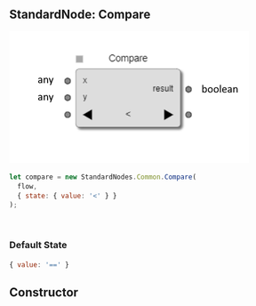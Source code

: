 ## StandardNode: Compare

<img class="zoomable" alt="Compare standard node" src="/images/standard-nodes/common/compare.png" />

<Hierarchy :extend="{name: 'Node', link: '../../api/classes/node.html'}" />
<br/>

```js
let compare = new StandardNodes.Common.Compare(
  flow,
  { state: { value: '<' } }
);
```

<br/>

### Default State

```js
{ value: '==' }
```

## Constructor

<Method type="method">
  <template v-slot:signature>
    new Compare(<strong>flow: </strong><em><Ref to="../../api/classes/flow">Flow</Ref></em>,
    <strong>options?: </strong><em><Ref to="../api/interfaces/node-creator-options">NodeCreatorOptions</Ref></em>):
    <em><Ref to="#standardnode-compare">Compare</Ref></em>
  </template>
  <template v-slot:params>
    <Param name="flow">
      <em><Ref to="../../api/classes/flow">Flow</Ref></em>
    </Param>
    <Param name="options?">
      <em><Ref to="../../api/interfaces/node-creator-options">NodeCreatorOptions</Ref></em>
      <template v-slot:default-value>
        <em>{}</em>
      </template>
    </Param>
  </template>
</Method>

<script setup>
import Method from "../../../../../components/api/Method.vue";
import Param from "../../../../../components/api/Param.vue";
import Ref from "../../../../../components/api/Ref.vue";
import Hierarchy from "../../../../../components/api/Hierarchy.vue";
</script>
